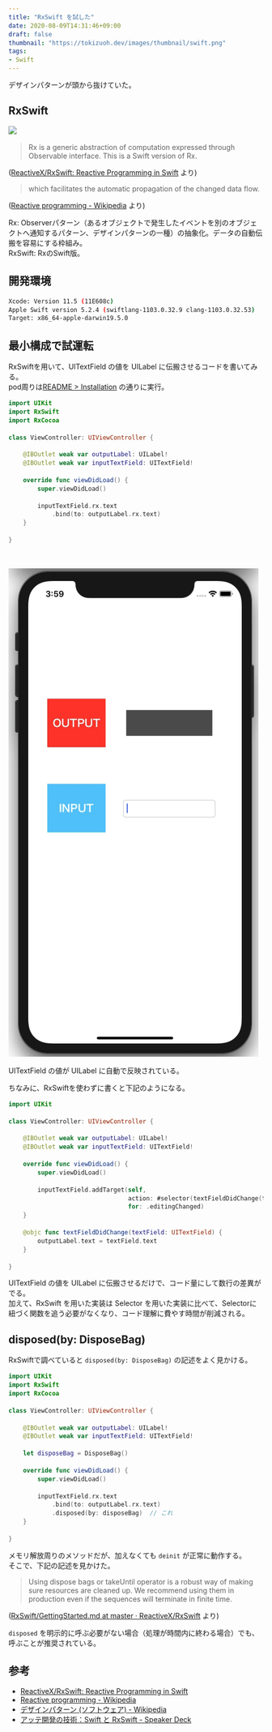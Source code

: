 ```yaml
---
title: "RxSwift を試した"
date: 2020-08-09T14:31:46+09:00
draft: false
thumbnail: "https://tokizuoh.dev/images/thumbnail/swift.png"
tags:
- Swift
---
```

  
デザインパターンが頭から抜けていた。  
<!--more-->  
  
## RxSwift  
  
![](https://raw.githubusercontent.com/ReactiveX/RxSwift/master/assets/Rx_Logo_M.png)  
  
> Rx is a generic abstraction of computation expressed through Observable<Element> interface. 
This is a Swift version of Rx.
  
([ReactiveX/RxSwift: Reactive Programming in Swift](https://github.com/ReactiveX/RxSwift) より)  
  
> which facilitates the automatic propagation of the changed data flow.  
  
([Reactive programming - Wikipedia](https://en.wikipedia.org/wiki/Reactive_programming) より)  
  
Rx: Observerパターン（あるオブジェクトで発生したイベントを別のオブジェクトへ通知するパターン、デザインパターンの一種）の抽象化。データの自動伝搬を容易にする枠組み。  
RxSwift: RxのSwift版。  
  
## 開発環境  
  
```bash
Xcode: Version 11.5 (11E608c)  
Apple Swift version 5.2.4 (swiftlang-1103.0.32.9 clang-1103.0.32.53)
Target: x86_64-apple-darwin19.5.0
```
  
## 最小構成で試運転  
RxSwiftを用いて、UITextField の値を UILabel に伝搬させるコードを書いてみる。  
pod周りは[README > Installation](https://github.com/ReactiveX/RxSwift#installation) の通りに実行。  
  
```swift
import UIKit
import RxSwift
import RxCocoa

class ViewController: UIViewController {

    @IBOutlet weak var outputLabel: UILabel!
    @IBOutlet weak var inputTextField: UITextField!
    
    override func viewDidLoad() {
        super.viewDidLoad()
        
        inputTextField.rx.text
            .bind(to: outputLabel.rx.text)
    }
    
}
```
  
　
  
![](./1.gif)  
  
UITextField の値が UILabel に自動で反映されている。  
  
ちなみに、RxSwiftを使わずに書くと下記のようになる。  
  
```swift
import UIKit

class ViewController: UIViewController {

    @IBOutlet weak var outputLabel: UILabel!
    @IBOutlet weak var inputTextField: UITextField!
    
    override func viewDidLoad() {
        super.viewDidLoad()
        
        inputTextField.addTarget(self,
                                 action: #selector(textFieldDidChange(textField:)),
                                 for: .editingChanged)
    }
    
    @objc func textFieldDidChange(textField: UITextField) {
        outputLabel.text = textField.text
    }
    
}
```
  
UITextField の値を UILabel に伝搬させるだけで、コード量にして数行の差異がでる。  
加えて、RxSwift を用いた実装は Selector を用いた実装に比べて、Selectorに紐づく関数を追う必要がなくなり、コード理解に費やす時間が削減される。  
  
## disposed(by: DisposeBag)  
  
RxSwiftで調べていると `disposed(by: DisposeBag)` の記述をよく見かける。  
  
```swift
import UIKit
import RxSwift
import RxCocoa

class ViewController: UIViewController {

    @IBOutlet weak var outputLabel: UILabel!
    @IBOutlet weak var inputTextField: UITextField!
    
    let disposeBag = DisposeBag()
    
    override func viewDidLoad() {
        super.viewDidLoad()
        
        inputTextField.rx.text
            .bind(to: outputLabel.rx.text)
            .disposed(by: disposeBag)  // これ
    }
    
}

```
  
メモリ解放周りのメソッドだが、加えなくても `deinit` が正常に動作する。  
そこで、下記の記述を見かけた。  
  
> Using dispose bags or takeUntil operator is a robust way of making sure resources are cleaned up. We recommend using them in production even if the sequences will terminate in finite time.
  
([RxSwift/GettingStarted.md at master · ReactiveX/RxSwift](https://github.com/ReactiveX/RxSwift/blob/master/Documentation/GettingStarted.md) より)  
  
`disposed` を明示的に呼ぶ必要がない場合（処理が時間内に終わる場合）でも、呼ぶことが推奨されている。  
  
## 参考  
  
- [ReactiveX/RxSwift: Reactive Programming in Swift](https://github.com/ReactiveX/RxSwift)  
- [Reactive programming - Wikipedia](https://en.wikipedia.org/wiki/Reactive_programming)  
- [デザインパターン (ソフトウェア) - Wikipedia](https://ja.wikipedia.org/wiki/%E3%83%87%E3%82%B6%E3%82%A4%E3%83%B3%E3%83%91%E3%82%BF%E3%83%BC%E3%83%B3_(%E3%82%BD%E3%83%95%E3%83%88%E3%82%A6%E3%82%A7%E3%82%A2))  
- [アッテ開発の技術：Swift と RxSwift - Speaker Deck](https://speakerdeck.com/bricklife/atutekai-fa-falseji-shu-swift-to-rxswift)  